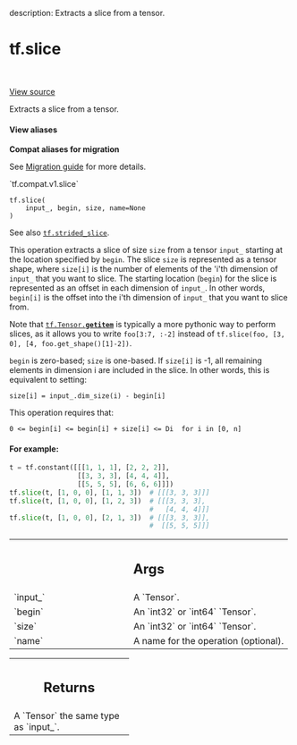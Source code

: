 description: Extracts a slice from a tensor.

<div itemscope itemtype="http://developers.google.com/ReferenceObject">
<meta itemprop="name" content="tf.slice" />
<meta itemprop="path" content="Stable" />
</div>

# tf.slice

<!-- Insert buttons and diff -->

<table class="tfo-notebook-buttons tfo-api nocontent" align="left">

</table>

<a target="_blank" class="external" href="/code/stable/tensorflow/python/ops/array_ops.py">View source</a>



Extracts a slice from a tensor.


<section class="expandable">
  <h4 class="showalways">View aliases</h4>
  <p>
<b>Compat aliases for migration</b>
<p>See
<a href="https://www.tensorflow.org/guide/migrate">Migration guide</a> for
more details.</p>
<p>`tf.compat.v1.slice`</p>
</p>
</section>

<pre class="devsite-click-to-copy prettyprint lang-py tfo-signature-link">
<code>tf.slice(
    input_, begin, size, name=None
)
</code></pre>



<!-- Placeholder for "Used in" -->

See also <a href="../tf/strided_slice.md"><code>tf.strided_slice</code></a>.

This operation extracts a slice of size `size` from a tensor `input_` starting
at the location specified by `begin`. The slice `size` is represented as a
tensor shape, where `size[i]` is the number of elements of the 'i'th dimension
of `input_` that you want to slice. The starting location (`begin`) for the
slice is represented as an offset in each dimension of `input_`. In other
words, `begin[i]` is the offset into the i'th dimension of `input_` that you
want to slice from.

Note that <a href="../tf/Tensor.md#__getitem__"><code>tf.Tensor.__getitem__</code></a> is typically a more pythonic way to
perform slices, as it allows you to write `foo[3:7, :-2]` instead of
`tf.slice(foo, [3, 0], [4, foo.get_shape()[1]-2])`.

`begin` is zero-based; `size` is one-based. If `size[i]` is -1,
all remaining elements in dimension i are included in the
slice. In other words, this is equivalent to setting:

`size[i] = input_.dim_size(i) - begin[i]`

This operation requires that:

`0 <= begin[i] <= begin[i] + size[i] <= Di  for i in [0, n]`

#### For example:



```python
t = tf.constant([[[1, 1, 1], [2, 2, 2]],
                 [[3, 3, 3], [4, 4, 4]],
                 [[5, 5, 5], [6, 6, 6]]])
tf.slice(t, [1, 0, 0], [1, 1, 3])  # [[[3, 3, 3]]]
tf.slice(t, [1, 0, 0], [1, 2, 3])  # [[[3, 3, 3],
                                   #   [4, 4, 4]]]
tf.slice(t, [1, 0, 0], [2, 1, 3])  # [[[3, 3, 3]],
                                   #  [[5, 5, 5]]]
```

<!-- Tabular view -->
 <table class="responsive fixed orange">
<colgroup><col width="214px"><col></colgroup>
<tr><th colspan="2"><h2 class="add-link">Args</h2></th></tr>

<tr>
<td>
`input_`<a id="input_"></a>
</td>
<td>
A `Tensor`.
</td>
</tr><tr>
<td>
`begin`<a id="begin"></a>
</td>
<td>
An `int32` or `int64` `Tensor`.
</td>
</tr><tr>
<td>
`size`<a id="size"></a>
</td>
<td>
An `int32` or `int64` `Tensor`.
</td>
</tr><tr>
<td>
`name`<a id="name"></a>
</td>
<td>
A name for the operation (optional).
</td>
</tr>
</table>



<!-- Tabular view -->
 <table class="responsive fixed orange">
<colgroup><col width="214px"><col></colgroup>
<tr><th colspan="2"><h2 class="add-link">Returns</h2></th></tr>
<tr class="alt">
<td colspan="2">
A `Tensor` the same type as `input_`.
</td>
</tr>

</table>

